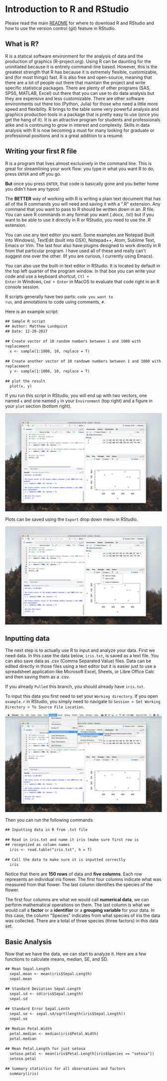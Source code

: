 # Introduction to R and RStudio

Please read the main
[README](https://github.com/mlundquist/biostats-2018) for where to
download R and RStudio and how to use the version control (git)
feature in RStudio.

## What is R?

R is a statical software environment for the analysis of data and the
production of graphics (R-project.org). Using R can be daunting for
the uninitiated because it is entirely command-line based. However, 
this is the greatest strength that R has because 
it is extremely flexible, customizable, and (for most things) fast. R
is also free and open-source, meaning that there are a lot of 
people out there that maintain the project and write 
specific statistical packages. There are plenty of other programs
(SAS, SPSS, MATLAB, Excel) out there that you can use to do data 
analysis but they are expensive and less customizable. 
There are other software environments out there too (Python, Julia)
for those who need a little more speed and flexibility. R brings to the table some very
powerful analysis and graphics production tools in a package that is pretty
easy to use (once you get the hang of it). It is an attractive program for
students and professionals alike and is continuing to grow in interest and
complexity. Skills in data analysis with R is now becoming a must for many looking 
for graduate or professional positions and is a great addition to a
resumé.

## Writing your first R file

R is a program that lives almost exclusively in the command line. This
is great for streamlining your work flow: you type in what you want R
to do, press <code>ENTER</code> and off you go.

**But** once you press <code>ENTER</code>, that code is basically gone
and you better home you didn't have any typos!

The **BETTER** way of working with R is writing a plain text document 
that has all of the R commands you will need and saving it with a ".R" 
extension. Any command that you want to pass to R should be written
down  in an .R file. You can save R commands in any format you want 
(.docx, .txt) but if you want to be able to use it directly in R or 
RStudio, you need to use the .R extension.

You can use any text editor you want. Some examples are Notepad 
(built into Windows), TextEdit (built into OSX), Notepad++, Atom,
Sublime Text, Emacs or Vim. The last four also have plugins designed 
to work directly in R from that particular program. I have used all 
of these and really can't suggest one over the other. (If you are
curious, I currently using Emacs).

You can also use the built-in text editor in RStudio. It is located by 
default in the top left quarter of the program window. In that box you 
can write your code and use a keyboard shortcut, <code>Ctl + Enter</code> in
Windows, <code>Cmd + Enter</code> in MacOS to evaluate that code right
in an R console session.

R scripts generally have two parts: <code>code you want to run</code>, 
and annotations to code using comments, <code>#</code>.

Here is an example script:

```
## Sample R script
## Author: Matthew Lundquist
## Date: 12-20-2017

## Create vector of 10 random numbers between 1 and 1000 with replacement        
  x <- sample(1:1000, 10, replace = T)

## Create another vector of 10 randowm numbers between 1 and 1000 with replacement
  y <- sample(1:1000, 10, replace = T)

## plot the result
  plot(x, y)
```

If you run this script in RStudio, you will end up with two vectors,
one named ```x``` and one named ```y``` in your ```Environment``` 
(top right) and a figure in your ```plot``` section (bottom right). 

![example script](screenshots/example_r.png)

Plots can be saved using the ```Export``` drop down menu in RStudio.

![export plot](screenshots/export.png)

## Inputting data 

The next step is to actually use R to input and analyze your data. 
First we need data. In this case the data below, ```iris.txt```, is saved 
as a text file. You can also save data as .csv (Comma Separated Value) 
files. Data can be edited directly in those files using a text editor
but it is easier just to use a spreadsheet application like Microsoft 
Excel, Sheets, or Libre Office Calc and then saving them as a .csv.

If you already ```Pulled``` this branch, you should already have ```iris.txt```.

To input this data you first need to set your ```Working
directory```. If you open ```example.r``` in RStudio, you
simply need to navigate to ```Session > Set Working Directory > To Source File Location```.

![set working directory](screenshots/set_wd.png)

Then you can run the following commands

```
## Inputting data in R from .txt file
  
## Read in iris.txt and name it iris (make sure first row is
## recognized as column names
  iris <- read.table("iris.txt", h = T)
     
## Call the data to make sure it is inputted correctly
  iris
```

Notice that there are **150 rows** of data and **five columns**. 
Each row represents an individual iris flower. The first four columns 
indicate what was measured from that flower. The last column
identifies the species of the flower. 

The first four columns are what we would call **numerical data**, 
we can perform mathematical operations on them. The last column is 
what we would call a **factor** or a **identifier** or a **grouping
variable** for your data. In this case, the column "Species" 
indicates from what species of iris the data was collected. 
There are a total of three species (three factors) in this data set.

## Basic Analysis

Now that we have the data, we can start to analyze it. Here are a few
functions to calculate means, median, SE, and SD.

```
## Mean Sepal.Length
  sepal.mean <- mean(iris$Sepal.Length)
  sepal.mean

## Standard Deviation Sepal.Length
  sepal.sd <- sd(iris$Sepal.Length)
  sepal.sd
   
## Standard Error Sepal.Lenth
  sepal.se <- sepal.sd/sqrt(length(iris$Sepal.Length))
  sepal.se

## Median Petal.Width
  petal.median <- median(iris$Petal.Width)
  petal.median

## Mean Petal.Length for just setosa
  setosa.petal <- mean(iris$Petal.Length[iris$Species == "setosa"])
  setosa.petal

## Summary statistics for all observations and factors
  summary(iris)

```
